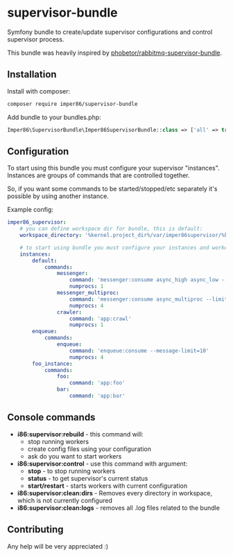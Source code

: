 # supervisor-bundle
Symfony bundle to create/update supervisor configurations and control supervisor process.

This bundle was heavily inspired by [phobetor/rabbitmq-supervisor-bundle](https://github.com/Phobetor/rabbitmq-supervisor-bundle).

## Installation
Install with composer:
```sh
composer require imper86/supervisor-bundle
```

Add bundle to your bundles.php:
```php
Imper86\SupervisorBundle\Imper86SupervisorBundle::class => ['all' => true]
```

## Configuration
To start using this bundle you must configure your supervisor "instances".
Instances are groups of commands that are controlled together.

So, if you want some commands to be started/stopped/etc separately it's
possible by using another instance.

Example config:
```yaml
imper86_supervisor:
    # you can define workspace dir for bundle, this is default:
    workspace_directory: '%kernel.project_dir%/var/imper86supervisor/%kernel.environment%'

    # to start using bundle you must configure your instances and worker commands
    instances:
        default:
            commands:
                messenger:
                    command: 'messenger:consume async_high async_low --limit=50'
                    numprocs: 1
                messenger_multiproc:
                    command: 'messenger:consume async_multiproc --limit=50'
                    numprocs: 4
                crawler:
                    command: 'app:crawl'
                    numprocs: 1
        enqueue:
            commands:
                enqueue:
                    command: 'enqueue:consume --message-limit=10'
                    numprocs: 4
        foo_instance:
            commands:
                foo:
                    command: 'app:foo'
                bar:
                    command: 'app:bar'
```

## Console commands

* **i86:supervisor:rebuild** - this command will:
    * stop running workers
    * create config files using your configuration
    * ask do you want to start workers
* **i86:supervisor:control** - use this command with argument:
    * **stop** - to stop running workers
    * **status** - to get supervisor's current status
    * **start/restart** - starts workers with current configuration
* **i86:supervisor:clean:dirs** - Removes every directory in workspace, which is not currently configured
* **i86:supervisor:clean:logs** - removes all .log files related to the bundle 

## Contributing
Any help will be very appreciated :)
